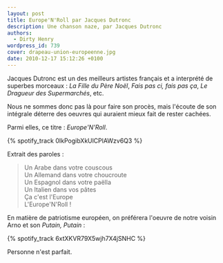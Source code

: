 ```yaml
---
layout: post
title: Europe'N'Roll par Jacques Dutronc
description: Une chanson naze, par Jacques Dutronc
authors:
  - Dirty Henry
wordpress_id: 739
cover: drapeau-union-europeenne.jpg
date: 2010-12-17 15:12:26 +0100
---
```


Jacques Dutronc est un des meilleurs artistes français et a interprété de
superbes morceaux : _La Fille du Père Noël_, _Fais pas ci, fais pas ça_, _Le
Dragueur des Supermarchés_, etc.

Nous ne sommes donc pas là pour faire son procès, mais l'écoute de son intégrale
déterre des oeuvres qui auraient mieux fait de rester cachées.

Parmi elles, ce titre : _Europe'N'Roll_.

{% spotify_track 0IkPogibXkUlCPlAWzv6Q3 %}

Extrait des paroles :

> Un Arabe dans votre couscous  
> Un Allemand dans votre choucroute  
> Un Espagnol dans votre paëlla  
> Un Italien dans vos pâtes  
> Ça c'est l'Europe  
> L'Europe'N'Roll !

En matière de patriotisme européen, on préférera l'oeuvre de notre voisin Arno
et son *Putain, Putain* :

{% spotify_track 6xtXKVR79X5wjh7X4jSNHC %}

Personne n'est parfait.
